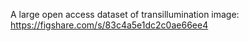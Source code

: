 A large open access dataset of transillumination image: https://figshare.com/s/83c4a5e1dc2c0ae66ee4
